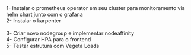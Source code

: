 
<html>
 <head>
  1- Instalar o prometheus operator em seu cluster para monitoramento via helm chart junto com o grafana
 <br /> 2- Instalar o karpenter
 </head>
 <body>
<br />  <br /> 3- Criar novo nodegroup e implementar nodeaffinity <br /> 4- Configurar HPA para o frontend <br />  5- Testar estrutura com Vegeta Loads
<br /> 


 </body>
</html>

